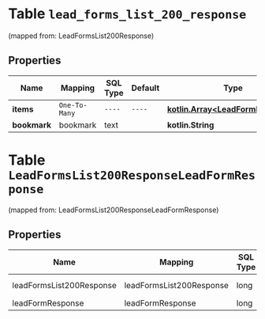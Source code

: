 
# Table `lead_forms_list_200_response`
(mapped from: LeadFormsList200Response)

## Properties
Name | Mapping | SQL Type | Default | Type | Description | Notes
---- | ------- | -------- | ------- | ---- | ----------- | -----
**items** | `One-To-Many` | `----` | `----`  | [**kotlin.Array&lt;LeadFormResponse&gt;**](LeadFormResponse.md) |  | 
**bookmark** | bookmark | text |  | **kotlin.String** |  |  [optional]


# **Table `LeadFormsList200ResponseLeadFormResponse`**
(mapped from: LeadFormsList200ResponseLeadFormResponse)

## Properties
Name | Mapping | SQL Type | Default | Type | Description | Notes
---- | ------- | -------- | ------- | ---- | ----------- | -----
leadFormsList200Response | leadFormsList200Response | long | | kotlin.Long | Primary Key | *one*
leadFormResponse | leadFormResponse | long | | kotlin.Long | Foreign Key | *many*




